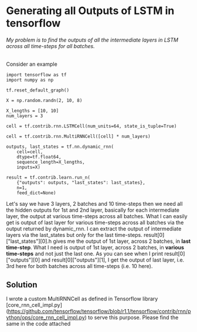# Generating all Outputs of LSTM in tensorflow

###### My problem is to find the outputs of all the intermediate layers in LSTM across all time-steps for all batches. 

Consider an example

```
import tensorflow as tf
import numpy as np

tf.reset_default_graph()

X = np.random.randn(2, 10, 8)

X_lengths = [10, 10]
num_layers = 3

cell = tf.contrib.rnn.LSTMCell(num_units=64, state_is_tuple=True)

cell = tf.contrib.rnn.MultiRNNCell([cell] * num_layers)

outputs, last_states = tf.nn.dynamic_rnn(
    cell=cell,
    dtype=tf.float64,
    sequence_length=X_lengths,
    inputs=X)

result = tf.contrib.learn.run_n(
    {"outputs": outputs, "last_states": last_states},
    n=1,
    feed_dict=None)
```
	
Let's say we have 3 layers, 2 batches and 10 time-steps then we need all the hidden outputs for 1st and 2nd layer, basically for each intermediate layer, the output at various time-steps across all batches. What I can easily get is output of last layer for various time-steps across all batches via the output returned by dynamic_rnn. I can extract the output of intermediate layers via the last_states but only for the last time-steps. result[0]["last_states"][0].h gives me the output of 1st layer, across 2 batches, in **last time-step**. What I need is output of 1st layer, across 2 batches, in **various time-steps** and not just the last one. As you can see when I print result[0]["outputs"][0] and result[0]["outputs"][1], I get the output of last layer, i.e. 3rd here for both batches across all time-steps (i.e. 10 here). 


## Solution

I wrote a custom MultiRNNCell as defined in Tensorflow library [core_rnn_cell_impl.py] (https://github.com/tensorflow/tensorflow/blob/r1.1/tensorflow/contrib/rnn/python/ops/core_rnn_cell_impl.py) to serve this purpose. Please find the same in the code attached
